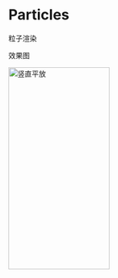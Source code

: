 # Particles
粒子渲染

效果图

 <img src="https://note.youdao.com/yws/api/personal/file/WEB54badf1aaf4af34948839ac23472ab97?method=download&shareKey=5ec56693151a69587ff978b093e50435" width = "200" height = "400" alt="竖直平放" align=center />